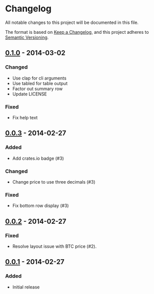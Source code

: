 # Changelog

All notable changes to this project will be documented in this file.

The format is based on [Keep a Changelog](https://keepachangelog.com/en/1.1.0/),
and this project adheres to
[Semantic Versioning](https://semver.org/spec/v2.0.0.html).

## [0.1.0] - 2014-03-02

### Changed

- Use clap for cli arguments
- Use tabled for table output
- Factor out summary row
- Update LICENSE

### Fixed

- Fix help text

## [0.0.3] - 2014-02-27

### Added

- Add crates.io badge (#3)

### Changed

- Change price to use three decimals (#3)

### Fixed

- Fix bottom row display (#3)

## [0.0.2] - 2014-02-27

### Fixed

- Resolve layout issue with BTC price (#2).

## [0.0.1] - 2014-02-27

### Added

- Initial release

[0.1.0]: https://github.com/shapeshed/wenmoon/compare/v0.0.3...v0.1.0
[0.0.3]: https://github.com/shapeshed/wenmoon/compare/v0.0.2...v0.0.3
[0.0.2]: https://github.com/shapeshed/wenmoon/compare/v0.0.1...v0.0.2
[0.0.1]: https://github.com/shapeshed/wenmoon/releases/tag/0.0.1
